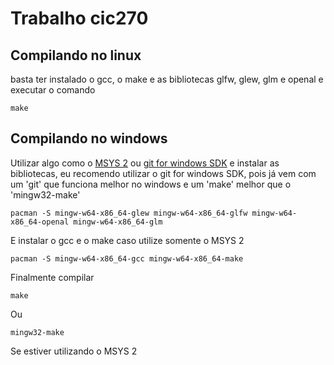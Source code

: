 # Trabalho cic270
## Compilando no linux
basta ter instalado o gcc, o make e as bibliotecas glfw, glew, glm e openal e executar o comando 

    make

## Compilando no windows
Utilizar algo como o [MSYS 2](https://www.msys2.org/) ou [git for windows SDK](https://github.com/git-for-windows/build-extra/releases/latest) e instalar as bibliotecas, eu recomendo utilizar o git for windows SDK, pois já vem com um 'git' que funciona melhor no windows e um 'make' melhor que o 'mingw32-make'

    pacman -S mingw-w64-x86_64-glew mingw-w64-x86_64-glfw mingw-w64-x86_64-openal mingw-w64-x86_64-glm
E instalar o gcc e o make caso utilize somente o MSYS 2

    pacman -S mingw-w64-x86_64-gcc mingw-w64-x86_64-make

Finalmente compilar

    make

Ou

    mingw32-make
Se estiver utilizando o MSYS 2
